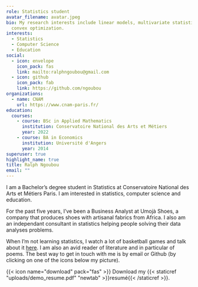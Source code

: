 ```yaml
---
role: Statistics student
avatar_filename: avatar.jpeg
bio: My research interests include linear models, multivariate statistics and
  convex optimization.
interests:
  - Statistics
  - Computer Science
  - Education
social:
  - icon: envelope
    icon_pack: fas
    link: mailto:ralphngoubou@gmail.com
  - icon: github
    icon_pack: fab
    link: https://github.com/ngoubou
organizations:
  - name: CNAM
    url: https://www.cnam-paris.fr/
education:
  courses:
    - course: BSc in Applied Mathematics
      institution: Conservatoire National des Arts et Métiers
      year: 2022
    - course: BA in Economics
      institution: Université d'Angers
      year: 2014
superuser: true
highlight_name: true
title: Ralph Ngoubou
email: ""
---
```

I am a Bachelor’s degree student in Statistics at Conservatoire National des Arts et Métiers Paris. I am interested in statistics, computer science and education.

For the past five years, I’ve been a Business Analyst at Umojà Shoes, a company that produces shoes with artisanal fabrics from Africa. I also am an independant consultant in statistics helping people solving their data analyses problems. 

When I’m not learning statistics, I watch a lot of basketball games and talk about it [here](https://www.twitch.tv/basketcatechisme). I am also an avid reader of literature and in particular of poems. The best way to get in touch with me is by email or Github (by clicking on one of the icons below my picture).

{{< icon name="download" pack="fas" >}} Download my {{< staticref "uploads/demo_resume.pdf" "newtab" >}}resumé{{< /staticref >}}.